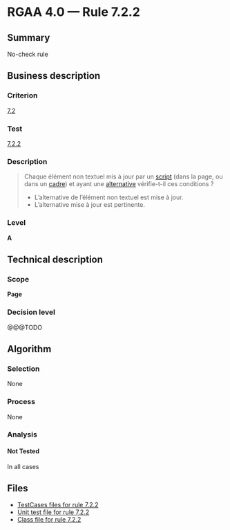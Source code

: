 # RGAA 4.0 — Rule 7.2.2

## Summary

No-check rule

## Business description

### Criterion

[7.2](https://www.numerique.gouv.fr/publications/rgaa-accessibilite/methode/criteres/#crit-7-2)

### Test

[7.2.2](https://www.numerique.gouv.fr/publications/rgaa-accessibilite/methode/criteres/#test-7-2-2)

### Description

> Chaque élément non textuel mis à jour par un [script](https://www.numerique.gouv.fr/publications/rgaa-accessibilite/methode/glossaire/#script) (dans la page, ou dans un [cadre](https://www.numerique.gouv.fr/publications/rgaa-accessibilite/methode/glossaire/#cadre)) et ayant une [alternative](https://www.numerique.gouv.fr/publications/rgaa-accessibilite/methode/glossaire/#alternative-a-script) vérifie-t-il ces conditions ?
> 
> * L’alternative de l’élément non textuel est mise à jour.
> * L’alternative mise à jour est pertinente.

### Level

**A**


## Technical description

### Scope

**Page**

### Decision level

@@@TODO


## Algorithm

### Selection

None

### Process

None

### Analysis

#### Not Tested

In all cases


## Files

- [TestCases files for rule 7.2.2](https://gitlab.com/asqatasun/Asqatasun/-/tree/master/rules/rules-rgaa4.0/src/test/resources/testcases/rgaa40/Rgaa40Rule070202/)
- [Unit test file for rule 7.2.2](https://gitlab.com/asqatasun/Asqatasun/-/blob/master/rules/rules-rgaa4.0/src/test/java/org/asqatasun/rules/rgaa40/Rgaa40Rule070202Test.java)
- [Class file for rule 7.2.2](https://gitlab.com/asqatasun/Asqatasun/-/blob/master/rules/rules-rgaa4.0/src/main/java/org/asqatasun/rules/rgaa40/Rgaa40Rule070202.java)


